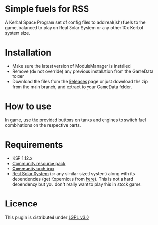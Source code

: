 # Simple fuels for RSS

A Kerbal Space Program set of config files to add real(ish) fuels to the game, balanced to play on Real Solar System or any other 10x Kerbol system size.

# Installation

- Make sure the latest version of ModuleManager is installed
- Remove (do not override) any previous installation from the GameData folder
- Download the files from the [Releases](https://github.com/mateusviccari/SimpleFuelsForRss/releases) page or just download the zip from the main branch, and extract to your GameData folder.

# How to use

In game, use the provided buttons on tanks and engines to switch fuel combinations on the respective parts.

# Requirements

- KSP 1.12.x
- [Community resource pack](https://github.com/BobPalmer/CommunityResourcePack)
- [Community tech tree](https://github.com/post-kerbin-mining-corporation/CommunityTechTree/releases)
- [Real Solar System](https://github.com/KSP-RO/RealSolarSystem/releases) (or any similar sized system) along with its dependencies (get Kopernicus from [here](https://github.com/kopernicus/kopernicus/releases)). This is not a hard dependency but you don't really want to play this in stock game.

# Licence
This plugin is distributed under [LGPL v3.0](http://www.gnu.org/licenses/lgpl-3.0.en.html)